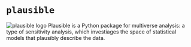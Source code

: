 # `plausible`
![plausible logo](images/plausible.svg)
Plausible is a Python package for multiverse analysis: a type of sensitivity analysis, which investiages the space of statistical models that plausibly describe the data.

